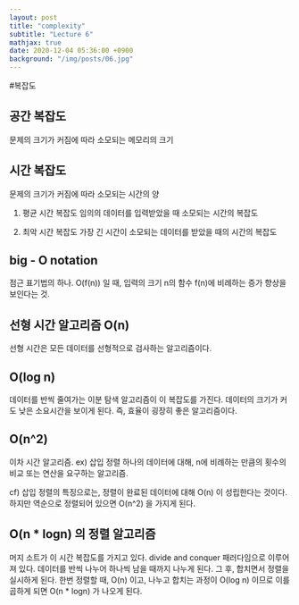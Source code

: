 ```yaml
---
layout: post
title: "complexity"
subtitle: "Lecture 6"
mathjax: true
date: 2020-12-04 05:36:00 +0900
background: "/img/posts/06.jpg"
---
```


#복잡도

## 공간 복잡도

문제의 크기가 커짐에 따라 소모되는 메모리의 크기

## 시간 복잡도

문제의 크기가 커짐에 따라 소모되는 시간의 양

1. 평균 시간 복잡도
   임의의 데이터를 입력받았을 때 소모되는 시간의 복잡도

2. 최악 시간 복잡도
   가장 긴 시간이 소모되는 데이터를 받았을 때의 시간의 복잡도

## big - O notation

점근 표기법의 하나. O(f(n)) 일 때, 입력의 크기 n의 함수 f(n)에 비례하는 증가 향상을 보인다는 것.

## 선형 시간 알고리즘 O(n)

선형 시간은 모든 데이터를 선형적으로 검사하는 알고리즘이다.

## O(log n)

데이터를 반씩 줄여가는 이분 탐색 알고리즘이 이 복잡도를 가진다. 데이터의 크기가 커도 낮은 소요시간을 보이게 된다. 즉, 효율이 굉장히 좋은 알고리즘이다.

## O(n^2)

이차 시간 알고리즘. ex) 삽입 정렬
하나의 데이터에 대해, n에 비례하는 만큼의 횟수의 비교 또는 연산을 요구하는 알고리즘.

cf) 삽입 정렬의 특징으로는, 정렬이 완료된 데이터에 대해 O(n) 이 성립한다는 것이다. 하지만 역순으로 정렬되어 있으면 O(n^2) 을 가지게 된다.

## O(n \* logn) 의 정렬 알고리즘

머지 소트가 이 시간 복잡도를 가지고 있다. divide and conquer 패러다임으로 이루어져 있다. 데이터를 반씩 나누어 하나씩 남을 때까지 나누게 된다. 그 후, 합치면서 정렬을 실시하게 된다. 한번 정렬할 때, O(n) 이고, 나누고 합치는 과정이 O(log n) 이므로 이를 곱하게 되면 O(n \* logn) 가 나오게 된다.
